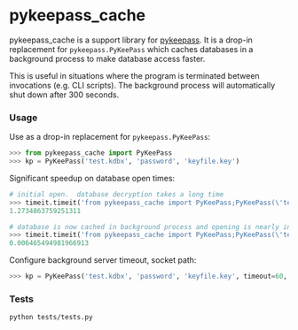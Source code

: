 # pykeepass_cache

pykeepass_cache is a support library for [pykeepass](http://github.com/pschmitt/pykeepass).  It is a drop-in replacement for `pykeepass.PyKeePass` which caches databases in a background process to make database access faster.

This is useful in situations where the program is terminated between invocations (e.g. CLI scripts).  The background process will automatically shut down after 300 seconds.

### Usage

Use as a drop-in replacement for `pykeepass.PyKeePass`:

``` python
>>> from pykeepass_cache import PyKeePass
>>> kp = PyKeePass('test.kdbx', 'password', 'keyfile.key')
```

Significant speedup on database open times:

``` python
# initial open.  database decryption takes a long time
>>> timeit.timeit('from pykeepass_cache import PyKeePass;PyKeePass(\'test3.kdbx\', \'password\', \'test3.key\')', number=1)
1.2734863759251311

# database is now cached in background process and opening is nearly instantaneous
>>> timeit.timeit('from pykeepass_cache import PyKeePass;PyKeePass(\'test3.kdbx\', \'password\', \'test3.key\')', number=1)
0.006465494981966913
```

Configure background server timeout, socket path:

``` python
>>> kp = PyKeePass('test.kdbx', 'password', 'keyfile.key', timeout=60, socket_path='/tmp/pykeepass.sock)
```

### Tests

`python tests/tests.py`
